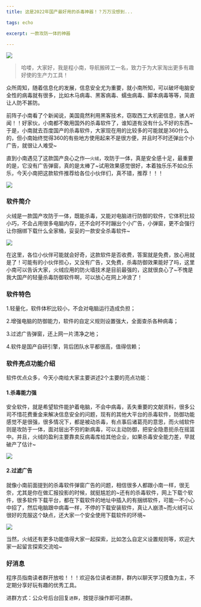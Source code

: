 ```yaml
---
title: 这是2022年国产最好用的杀毒神器！？万万没想到...

tags: echo

excerpt: 一款攻防一体的神器

---
```

![](https://navtool.gitee.io/blog/assets/imgs/20220917/091700.png)

> 哈喽，大家好，我是程小南，导航搬砖工一名，致力于为大家淘出更多有趣好使的生产力工具！

众所周知，随着信息化的发展，信息安全尤为重要，就小南所知，可以破坏电脑安全性的病毒就有很多，比如木马病毒、黑客病毒、蠕虫病毒、脚本病毒等等，简直让人防不甚防。

前阵子小南看了个新闻说，美国竟然利用黑客技术，窃取西工大机密信息，骇人听闻！！好家伙，小南都不敢用国外的杀毒软件了，谁知道有没有什么不好的东西~于是，小南就去百度国产的杀毒软件，大家现在用的比较多的可能就是360什么的，但小南始终觉得360的有些地方使用起来不是很方便，并且时不时还弹出个小广告，就很让人难受~

直到小南遇见了这款国产良心之作—`火绒`，攻防于一体，真是安全感十足，最重要的是，它没有广告弹窗，真的是太棒了~试用效果感觉很好，本着独乐乐不如众乐乐，今天小南把这款软件推荐给各位小伙伴们，真不错，推荐！！！

![](https://navtool.gitee.io/blog/assets/imgs/20220917/091701.png)

### 软件简介
火绒是一款国产攻防于一体，既能杀毒，又能对电脑进行防御的软件，它体积比较小巧，不会占用很多电脑内存，还不会时不时蹦出个小广告，小弹窗，更不会强行让你捆绑下载什么全家桶，妥妥的一款安全杀毒软件~

![](https://navtool.gitee.io/blog/assets/imgs/20220917/091702.png)

在这里，各位小伙伴可能就会好奇，这款软件是否收费，答案就是免费，放心用就是了！可能有的小伙伴担心，又没有广告，又免费，杀毒防御效果能好了吗，这里小南可以告诉大家，火绒应用的防火墙技术是目前最强的，这就很良心了~不愧是我大国产的轻量杀毒防御软件啊，可以放心在网上冲浪了！

### 软件特色

1.轻量化，软件体积比较小，不会对电脑运行造成负担； 

2.增强电脑的防御能力，软件的自定义规则设置强大，全面查杀各种病毒；

3.过滤广告弹窗，还上网一片清净之地；

4.软件是国产自研引擎，背后团队水平都很高，值得信赖；

### 软件亮点功能介绍
软件优点众多，今天小南给大家主要讲述2个主要的亮点功能：

#### 1.杀毒能力强

安全软件，就是希望软件能护着电脑，不会中病毒，丢失重要的文献资料，很多公司不惜花费重金来解决信息安全的问题，现有的其他大平台的杀毒软件，防御功能感觉不是很强，很多情况下，都是被动杀毒，有点事后诸葛亮的意思，而火绒软件则是攻防于一体，面对层出不穷的新病毒，可以主动防御，把安全隐患扼杀在摇篮中。并且，火绒的盈利主要靠卖反病毒库给其他企业，如果杀毒安全能力差，早就破产了估计~

![](https://navtool.gitee.io/blog/assets/imgs/20220917/091703.png)

#### 2.过滤广告

就像小南前面提到的杀毒软件弹窗广告的问题，相信很多人都跟小南一样，很无奈，尤其是你在做汇报投影的时候，就挺尴尬的~还有的杀毒软件，网上下载个软件，很多软件下载平台，都在下载软件的地址中插入的有捆绑软件，可能一不小心中招了，然后电脑跟中病毒一样，不停的下载安装软件，真让人崩溃~而火绒可以很好的克服这个缺点，还大家一个安全使用下载软件的环境~

![](https://navtool.gitee.io/blog/assets/imgs/20220917/091704.png)

当然，火绒还有更多功能值得大家一起探索，比如怎么自定义设置规则等，欢迎大家一起留言探索交流哈~


### 好消息

程序员指南读者群开放啦！！！欢迎各位读者进群，群内以聊天学习摸鱼为主，不定期分享好玩有趣的优秀工具。

进群方式：公众号后台回复`进群`，按提示操作即可进群。
